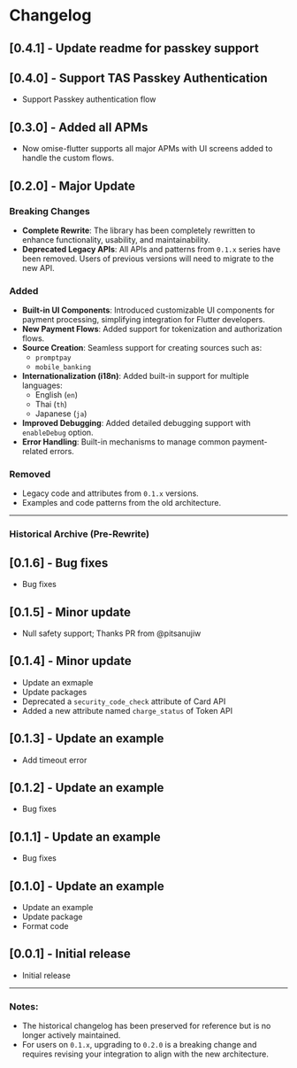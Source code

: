 # Changelog

## [0.4.1] - Update readme for passkey support

## [0.4.0] - Support TAS Passkey Authentication

- Support Passkey authentication flow

## [0.3.0] - Added all APMs

- Now omise-flutter supports all major APMs with UI screens added to handle the custom flows.

## [0.2.0] - Major Update

### Breaking Changes

- **Complete Rewrite**: The library has been completely rewritten to enhance functionality, usability, and maintainability.
- **Deprecated Legacy APIs**: All APIs and patterns from `0.1.x` series have been removed. Users of previous versions will need to migrate to the new API.

### Added

- **Built-in UI Components**: Introduced customizable UI components for payment processing, simplifying integration for Flutter developers.
- **New Payment Flows**: Added support for tokenization and authorization flows.
- **Source Creation**: Seamless support for creating sources such as:
  - `promptpay`
  - `mobile_banking`
- **Internationalization (i18n)**: Added built-in support for multiple languages:
  - English (`en`)
  - Thai (`th`)
  - Japanese (`ja`)
- **Improved Debugging**: Added detailed debugging support with `enableDebug` option.
- **Error Handling**: Built-in mechanisms to manage common payment-related errors.

### Removed

- Legacy code and attributes from `0.1.x` versions.
- Examples and code patterns from the old architecture.

---

### Historical Archive (Pre-Rewrite)

## [0.1.6] - Bug fixes

- Bug fixes

## [0.1.5] - Minor update

- Null safety support; Thanks PR from @pitsanujiw

## [0.1.4] - Minor update

- Update an exmaple
- Update packages
- Deprecated a `security_code_check` attribute of Card API
- Added a new attribute named `charge_status` of Token API

## [0.1.3] - Update an example

- Add timeout error

## [0.1.2] - Update an example

- Bug fixes

## [0.1.1] - Update an example

- Bug fixes

## [0.1.0] - Update an example

- Update an example
- Update package
- Format code

## [0.0.1] - Initial release

- Initial release

---

### Notes:

- The historical changelog has been preserved for reference but is no longer actively maintained.
- For users on `0.1.x`, upgrading to `0.2.0` is a breaking change and requires revising your integration to align with the new architecture.
